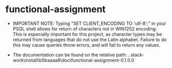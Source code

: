 # functional-assignment

- IMPORTANT NOTE: Typing "SET CLIENT_ENCODING TO 'utf-8';" in your PSQL shell allows for return of characters not in   WIN1252 encoding. This is especially important for this project, as character types may be returned from languages that do not use the Latin alphabet. Failure to do this may cause queries throw errors, and will fail to return any values.

- The documentation can be found on the relative path:
.\.stack-work\install\b5baaaa8\doc\functional-assignment-0.1.0.0